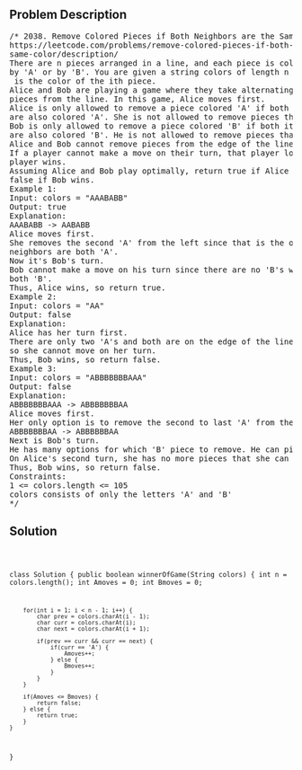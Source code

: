 <!--
<style>
  body { font-family: Arial, sans-serif; }
  .container { max-width: 100%; margin: 0 auto; padding: 10px; }
  .comment-block { max-width: 30%; background-color: #f9f9f9; padding: 10px; border-left: 5px solid #ccc; overflow-wrap: break-word; white-space: pre-wrap; }
  .code-block { background-color: #f4f4f4; padding: 10px; border: 1px solid #ddd; overflow-wrap: break-word; white-space: pre-wrap; }
</style>
-->

<div class='container'>
<h2>Problem Description</h2>
<div class='comment-block'>
<pre>
/* 2038. Remove Colored Pieces if Both Neighbors are the Same Color
https://leetcode.com/problems/remove-colored-pieces-if-both-neighbors-are-the-
same-color/description/
There are n pieces arranged in a line, and each piece is colored either
by 'A' or by 'B'. You are given a string colors of length n where colors[i]
 is the color of the ith piece.
Alice and Bob are playing a game where they take alternating turns removing
pieces from the line. In this game, Alice moves first.
Alice is only allowed to remove a piece colored 'A' if both its neighbors
are also colored 'A'. She is not allowed to remove pieces that are colored 'B'.
Bob is only allowed to remove a piece colored 'B' if both its neighbors
are also colored 'B'. He is not allowed to remove pieces that are colored 'A'.
Alice and Bob cannot remove pieces from the edge of the line.
If a player cannot make a move on their turn, that player loses and the other
player wins.
Assuming Alice and Bob play optimally, return true if Alice wins, or return
false if Bob wins.
Example 1:
Input: colors = "AAABABB"
Output: true
Explanation:
AAABABB -> AABABB
Alice moves first.
She removes the second 'A' from the left since that is the only 'A' whose
neighbors are both 'A'.
Now it's Bob's turn.
Bob cannot make a move on his turn since there are no 'B's whose neighbors are
both 'B'.
Thus, Alice wins, so return true.
Example 2:
Input: colors = "AA"
Output: false
Explanation:
Alice has her turn first.
There are only two 'A's and both are on the edge of the line,
so she cannot move on her turn.
Thus, Bob wins, so return false.
Example 3:
Input: colors = "ABBBBBBBAAA"
Output: false
Explanation:
ABBBBBBBAAA -> ABBBBBBBAA
Alice moves first.
Her only option is to remove the second to last 'A' from the right.
ABBBBBBBAA -> ABBBBBBAA
Next is Bob's turn.
He has many options for which 'B' piece to remove. He can pick any.
On Alice's second turn, she has no more pieces that she can remove.
Thus, Bob wins, so return false.
Constraints:
1 <= colors.length <= 105
colors consists of only the letters 'A' and 'B'
*/
</pre>
</div>

<h2>Solution</h2>
<div class='code-block'>
<pre><code class='language-java'>

class Solution {
    public boolean winnerOfGame(String colors) {
        int n = colors.length();
        int Amoves = 0;
        int Bmoves = 0;

        for(int i = 1; i < n - 1; i++) {
            char prev = colors.charAt(i - 1);
            char curr = colors.charAt(i);
            char next = colors.charAt(i + 1);

            if(prev == curr && curr == next) {
                if(curr == 'A') {
                    Amoves++;
                } else {
                    Bmoves++;
                }
            }
        }

        if(Amoves <= Bmoves) {
            return false;
        } else {
            return true;
        }
    }
}</code></pre>
</div>
</div>
